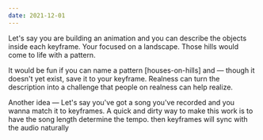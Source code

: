 ```yaml
---
date: 2021-12-01
---
```


Let's say you are building an animation and you can describe the objects inside each keyframe. Your focused on a landscape. Those hills would come to life with a pattern.

It would be fun if you can name a pattern [houses-on-hills] and — though it doesn't yet exist, save it to your keyframe. Realness can turn the description into a challenge that people on realness can help realize.

Another idea — Let's say you've got a song you've recorded and you wanna match it to keyframes. A quick and dirty way to make this work is to have the song length determine the tempo. then keyframes will sync with the audio naturally
